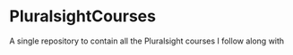 # PluralsightCourses
A single repository to contain all the Pluralsight courses I follow along with
